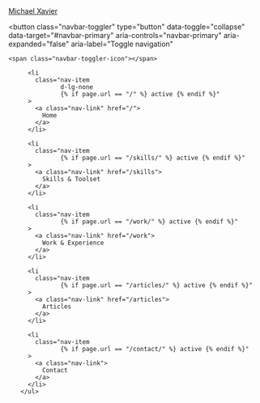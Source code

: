 <nav class="navbar fixed-top navbar-expand-lg navbar-dark bg-dark">

  <!-- Logo ------------------------------------------------------------------>
  <a class="navbar-brand font-weight-bold" href="/">
    <i class="fas fa-user-circle mr-2"></i>
    Michael Xavier
  </a>

  <!-- Toggle ---------------------------------------------------------------->
  <button
    class="navbar-toggler"
    type="button"
    data-toggle="collapse"
    data-target="#navbar-primary"
    aria-controls="navbar-primary"
    aria-expanded="false"
    aria-label="Toggle navigation"
  >
    <span class="navbar-toggler-icon"></span>
  </button>

  <!-- Nav Items ------------------------------------------------------------->
  <div class="collapse navbar-collapse" id="navbar-primary">
    <ul class="navbar-nav ml-auto">

      <li
        class="nav-item
               d-lg-none
               {% if page.url == "/" %} active {% endif %}"
      >
        <a class="nav-link" href="/">
          Home
        </a>
      </li>

      <li
        class="nav-item
               {% if page.url == "/skills/" %} active {% endif %}"
      >
        <a class="nav-link" href="/skills">
          Skills & Toolset
        </a>
      </li>

      <li
        class="nav-item
               {% if page.url == "/work/" %} active {% endif %}"
      >
        <a class="nav-link" href="/work">
          Work & Experience
        </a>
      </li>

      <li
        class="nav-item
               {% if page.url == "/articles/" %} active {% endif %}"
      >
        <a class="nav-link" href="/articles">
          Articles
        </a>
      </li>

      <li
        class="nav-item
               {% if page.url == "/contact/" %} active {% endif %}"
      >
        <a class="nav-link">
          Contact
        </a>
      </li>
    </ul>
  </div>
</nav>

<!-- Buffer ------------------------------------------------------------------>
<div
  class="buffer-navigation w-100"
  style="height:80px;"
>
</div>
